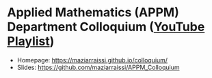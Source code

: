 # Applied Mathematics (APPM) Department Colloquium ([YouTube Playlist](https://www.youtube.com/playlist?list=PLoEMreTa9CNnmJoRR0BCvYT9SAcrIwcSr))

* Homepage: https://maziarraissi.github.io/colloquium/
* Slides: https://github.com/maziarraissi/APPM_Colloquium
